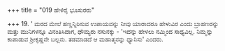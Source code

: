+++
title = "019 ಹೇಳಿರೈ ಭೂಸುರರು"

+++
19. ' ಮರದ ಮೇಲೆ ಹಣ್ಣನ್ನಿರಿಸುವ ಉಪಾಯವನ್ನು ನೀವು ಯಾರಾದರೂ ಹೇಳುವಿರ ಎಂದು  ಬ್ರಾಹಣರನ್ನು  ಮತ್ತು ಮುನಿಗಳನ್ನೂ  ವಿನಂತಿಸಿದಾಗ, ಧೌಮ್ಯರು ನಸುನಕ್ಕು - 'ಇದನ್ನು ಹೇಳಲು ನಮ್ಮಿಂದ ಸಾಧ್ಯವಿಲ್ಲ. ನಿಮ್ಮನ್ನು ಕಾಪಾಡುವ ಶ್ರೀಕೃಷ್ಣನೇ ಬಲ್ಲನು. ತಡಮಾಡದೆ ಆ ಮಹಾತ್ಮನನ್ನು ಧ್ಯಾನಿಸು' ಎಂದರು.